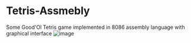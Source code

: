 # Tetris-Assmebly
Some Good'Ol Tetris game implemented in 8086 assembly language with graphical interface
![image](https://github.com/KKMOfficial/Tetris-Assmebly/assets/89024919/2dc29f0e-eeef-457c-bde9-ddf602d2508c)
